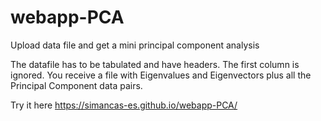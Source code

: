# webapp-PCA
Upload data file and get a mini principal component analysis

The datafile has to be tabulated and have headers. The first column is ignored.
You receive a file with Eigenvalues and Eigenvectors plus all the Principal Component data pairs.

Try it here https://simancas-es.github.io/webapp-PCA/
